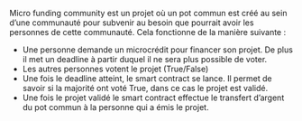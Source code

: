 Micro funding community est un projet où un pot commun est créé au sein d’une communauté pour subvenir au besoin que pourrait avoir les personnes de cette communauté.
Cela fonctionne de la manière suivante :
-	Une personne demande un microcrédit pour financer son projet. De plus il met un deadline à partir duquel il ne sera plus possible de voter.
-	Les autres personnes votent le projet (True/False)
-	Une fois le deadline atteint, le smart contract se lance. Il permet de savoir si la majorité ont voté True, dans ce cas le projet est validé.
-	Une fois le projet validé le smart contract effectue le transfert d’argent du pot commun à la personne qui a émis le projet.
